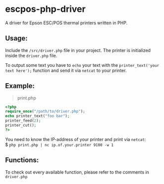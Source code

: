 # escpos-php-driver
A driver for Epson ESC/POS thermal printers written in PHP.

## Usage:
Include the `/src/driver.php` file in your project.
The printer is initialized inside the `driver.php` file.

To output some text you have to `echo` your text with the `printer_text('your text here');` function and send it via `netcat` to your printer.

## Example:

>print.php

```php
<?php
require_once("/path/to/driver.php");
echo printer_text("foo bar");
printer_feed(2);
printer_cut();
?>
```

You need to know the IP-address of your printer and print via `netcat`: <br>
$ `php print.php | nc ip.of.your.printer 9100 -w 1`

## Functions:

To check out every available function, please refer to the comments in `driver.php`
